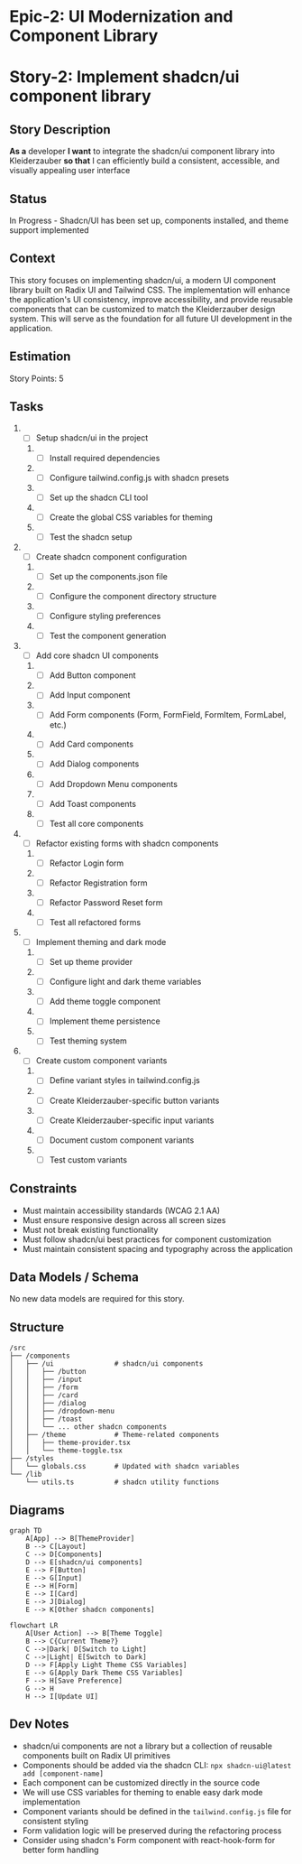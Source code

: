 # Epic-2: UI Modernization and Component Library

# Story-2: Implement shadcn/ui component library

## Story Description

**As a** developer
**I want** to integrate the shadcn/ui component library into Kleiderzauber
**so that** I can efficiently build a consistent, accessible, and visually appealing user interface

## Status

In Progress - Shadcn/UI has been set up, components installed, and theme support implemented

## Context

This story focuses on implementing shadcn/ui, a modern UI component library built on Radix UI and Tailwind CSS. The implementation will enhance the application's UI consistency, improve accessibility, and provide reusable components that can be customized to match the Kleiderzauber design system. This will serve as the foundation for all future UI development in the application.

## Estimation

Story Points: 5

## Tasks

1. - [ ] Setup shadcn/ui in the project

   1. - [ ] Install required dependencies
   2. - [ ] Configure tailwind.config.js with shadcn presets
   3. - [ ] Set up the shadcn CLI tool
   4. - [ ] Create the global CSS variables for theming
   5. - [ ] Test the shadcn setup

2. - [ ] Create shadcn component configuration

   1. - [ ] Set up the components.json file
   2. - [ ] Configure the component directory structure
   3. - [ ] Configure styling preferences
   4. - [ ] Test the component generation

3. - [ ] Add core shadcn UI components

   1. - [ ] Add Button component
   2. - [ ] Add Input component
   3. - [ ] Add Form components (Form, FormField, FormItem, FormLabel, etc.)
   4. - [ ] Add Card components
   5. - [ ] Add Dialog components
   6. - [ ] Add Dropdown Menu components
   7. - [ ] Add Toast components
   8. - [ ] Test all core components

4. - [ ] Refactor existing forms with shadcn components

   1. - [ ] Refactor Login form
   2. - [ ] Refactor Registration form
   3. - [ ] Refactor Password Reset form
   4. - [ ] Test all refactored forms

5. - [ ] Implement theming and dark mode

   1. - [ ] Set up theme provider
   2. - [ ] Configure light and dark theme variables
   3. - [ ] Add theme toggle component
   4. - [ ] Implement theme persistence
   5. - [ ] Test theming system

6. - [ ] Create custom component variants
   1. - [ ] Define variant styles in tailwind.config.js
   2. - [ ] Create Kleiderzauber-specific button variants
   3. - [ ] Create Kleiderzauber-specific input variants
   4. - [ ] Document custom component variants
   5. - [ ] Test custom variants

## Constraints

- Must maintain accessibility standards (WCAG 2.1 AA)
- Must ensure responsive design across all screen sizes
- Must not break existing functionality
- Must follow shadcn/ui best practices for component customization
- Must maintain consistent spacing and typography across the application

## Data Models / Schema

No new data models are required for this story.

## Structure

```
/src
├── /components
│   ├── /ui               # shadcn/ui components
│   │   ├── /button
│   │   ├── /input
│   │   ├── /form
│   │   ├── /card
│   │   ├── /dialog
│   │   ├── /dropdown-menu
│   │   ├── /toast
│   │   └── ... other shadcn components
│   ├── /theme            # Theme-related components
│   │   ├── theme-provider.tsx
│   │   └── theme-toggle.tsx
├── /styles
│   └── globals.css       # Updated with shadcn variables
└── /lib
    └── utils.ts          # shadcn utility functions
```

## Diagrams

```mermaid
graph TD
    A[App] --> B[ThemeProvider]
    B --> C[Layout]
    C --> D[Components]
    D --> E[shadcn/ui components]
    E --> F[Button]
    E --> G[Input]
    E --> H[Form]
    E --> I[Card]
    E --> J[Dialog]
    E --> K[Other shadcn components]
```

```mermaid
flowchart LR
    A[User Action] --> B[Theme Toggle]
    B --> C{Current Theme?}
    C -->|Dark| D[Switch to Light]
    C -->|Light| E[Switch to Dark]
    D --> F[Apply Light Theme CSS Variables]
    E --> G[Apply Dark Theme CSS Variables]
    F --> H[Save Preference]
    G --> H
    H --> I[Update UI]
```

## Dev Notes

- shadcn/ui components are not a library but a collection of reusable components built on Radix UI primitives
- Components should be added via the shadcn CLI: `npx shadcn-ui@latest add [component-name]`
- Each component can be customized directly in the source code
- We will use CSS variables for theming to enable easy dark mode implementation
- Component variants should be defined in the `tailwind.config.js` file for consistent styling
- Form validation logic will be preserved during the refactoring process
- Consider using shadcn's Form component with react-hook-form for better form handling
